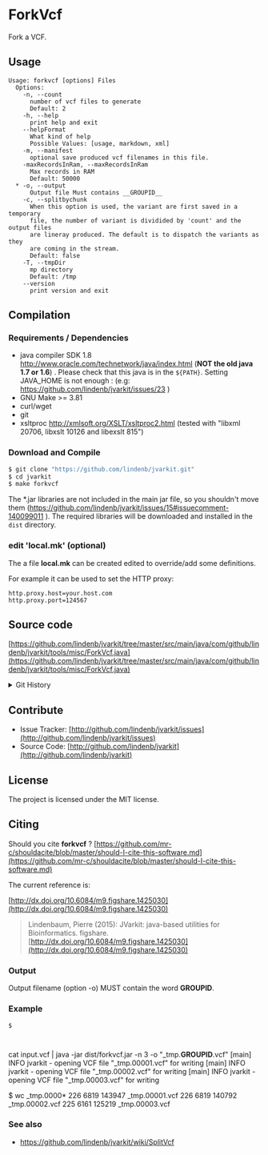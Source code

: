 # ForkVcf

Fork a VCF.


## Usage

```
Usage: forkvcf [options] Files
  Options:
    -n, --count
      number of vcf files to generate
      Default: 2
    -h, --help
      print help and exit
    --helpFormat
      What kind of help
      Possible Values: [usage, markdown, xml]
    -m, --manifest
      optional save produced vcf filenames in this file.
    -maxRecordsInRam, --maxRecordsInRam
      Max records in RAM
      Default: 50000
  * -o, --output
      Output file Must contains __GROUPID__
    -c, --splitbychunk
      When this option is used, the variant are first saved in a temporary 
      file, the number of variant is dividided by 'count' and the output files 
      are lineray produced. The default is to dispatch the variants as they 
      are coming in the stream.
      Default: false
    -T, --tmpDir
      mp directory
      Default: /tmp
    --version
      print version and exit

```

## Compilation

### Requirements / Dependencies

* java compiler SDK 1.8 http://www.oracle.com/technetwork/java/index.html (**NOT the old java 1.7 or 1.6**) . Please check that this java is in the `${PATH}`. Setting JAVA_HOME is not enough : (e.g: https://github.com/lindenb/jvarkit/issues/23 )
* GNU Make >= 3.81
* curl/wget
* git
* xsltproc http://xmlsoft.org/XSLT/xsltproc2.html (tested with "libxml 20706, libxslt 10126 and libexslt 815")


### Download and Compile

```bash
$ git clone "https://github.com/lindenb/jvarkit.git"
$ cd jvarkit
$ make forkvcf
```

The *.jar libraries are not included in the main jar file, so you shouldn't move them (https://github.com/lindenb/jvarkit/issues/15#issuecomment-140099011 ).
The required libraries will be downloaded and installed in the `dist` directory.

### edit 'local.mk' (optional)

The a file **local.mk** can be created edited to override/add some definitions.

For example it can be used to set the HTTP proxy:

```
http.proxy.host=your.host.com
http.proxy.port=124567
```
## Source code 

[https://github.com/lindenb/jvarkit/tree/master/src/main/java/com/github/lindenb/jvarkit/tools/misc/ForkVcf.java](https://github.com/lindenb/jvarkit/tree/master/src/main/java/com/github/lindenb/jvarkit/tools/misc/ForkVcf.java)


<details>
<summary>Git History</summary>

```
Sun May 7 13:21:47 2017 +0200 ; rm xml ; https://github.com/lindenb/jvarkit/commit/f37088a9651fa301c024ff5566534162bed8753d
Tue Apr 25 15:40:45 2017 +0200 ; cont jcommander ; https://github.com/lindenb/jvarkit/commit/16aeb209fda502b60dd75689b85d1304f469775b
Wed Jun 8 12:51:03 2016 +0200 ; cont ; https://github.com/lindenb/jvarkit/commit/3a139dad3aa0c899b4a84c9a0d2908d47ecccd58
```

</details>

## Contribute

- Issue Tracker: [http://github.com/lindenb/jvarkit/issues](http://github.com/lindenb/jvarkit/issues)
- Source Code: [http://github.com/lindenb/jvarkit](http://github.com/lindenb/jvarkit)

## License

The project is licensed under the MIT license.

## Citing

Should you cite **forkvcf** ? [https://github.com/mr-c/shouldacite/blob/master/should-I-cite-this-software.md](https://github.com/mr-c/shouldacite/blob/master/should-I-cite-this-software.md)

The current reference is:

[http://dx.doi.org/10.6084/m9.figshare.1425030](http://dx.doi.org/10.6084/m9.figshare.1425030)

> Lindenbaum, Pierre (2015): JVarkit: java-based utilities for Bioinformatics. figshare.
> [http://dx.doi.org/10.6084/m9.figshare.1425030](http://dx.doi.org/10.6084/m9.figshare.1425030)





### Output

Output filename (option -o) MUST contain the word __GROUPID__.



### Example



```
$ 

```






```


```

cat input.vcf | java -jar dist/forkvcf.jar -n 3 -o "_tmp.__GROUPID__.vcf"
[main] INFO jvarkit - opening VCF file "_tmp.00001.vcf" for writing
[main] INFO jvarkit - opening VCF file "_tmp.00002.vcf" for writing
[main] INFO jvarkit - opening VCF file "_tmp.00003.vcf" for writing

$ wc _tmp.0000*
   226   6819 143947 _tmp.00001.vcf
   226   6819 140792 _tmp.00002.vcf
   225   6161 125219 _tmp.00003.vcf
   
   
   


### See also


 *  https://github.com/lindenb/jvarkit/wiki/SplitVcf






